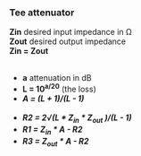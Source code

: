 ### Tee attenuator
__Zin__ desired input impedance in &#x2126;<br>
__Zout__ desired output impedance<br>
__Zin = Zout__<br><br>

* __a__ attenuation in dB
* __L = 10<sup>a/20</sup>__ (the loss)
* ___A = (L + 1)/(L - 1)___<br><br>
* ___R2 = 2&radic;(L \* Z<sub>in</sub> \* Z<sub>out</sub> )/(L - 1)___
* ___R1 = Z<sub>in</sub> \* A - R2___
* ___R3 = Z<sub>out</sub> \* A - R2___

